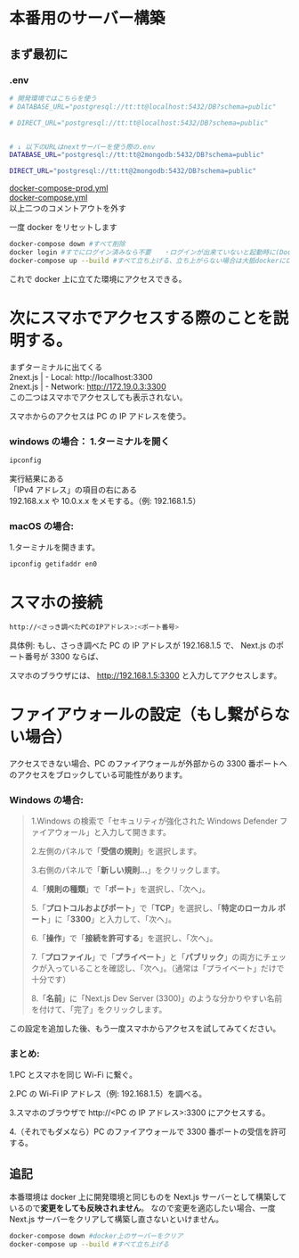 # 本番用のサーバー構築

## まず最初に

### .env

```bash
# 開発環境ではこちらを使う
# DATABASE_URL="postgresql://tt:tt@localhost:5432/DB?schema=public"

# DIRECT_URL="postgresql://tt:tt@localhost:5432/DB?schema=public"


# ↓ 以下のURLはnextサーバーを使う際の.env
DATABASE_URL="postgresql://tt:tt@2mongodb:5432/DB?schema=public"

DIRECT_URL="postgresql://tt:tt@2mongodb:5432/DB?schema=public"
```

[docker-compose-prod.yml](/npg/docker-compose-prod.yml)  
[docker-compose.yml](/npg/docker-compose.yml)  
以上二つのコメントアウトを外す

一度 docker をリセットします

```bash
docker-compose down #すべて削除
docker login #すでにログイン済みなら不要   ・ログインが出来ていないと起動時に(Dockerfile.next.jsのFROM node:20-bullseye)についてのエラーが出る
docker-compose up --build #すべて立ち上げる、立ち上がらない場合は大抵dockerにログインできていない。
```

これで docker 上に立てた環境にアクセスできる。

# 次にスマホでアクセスする際のことを説明する。

まずターミナルに出てくる  
2next.js | - Local: http://localhost:3300  
2next.js | - Network: http://172.19.0.3:3300  
この二つはスマホでアクセスしても表示されない。

スマホからのアクセスは PC の IP アドレスを使う。

### windows の場合： 1.ターミナルを開く

```bash
ipconfig
```

実行結果にある  
「IPv4 アドレス」の項目の右にある  
192.168.x.x や 10.0.x.x をメモする。（例: 192.168.1.5）

### macOS の場合:

1.ターミナルを開きます。

```bash
ipconfig getifaddr en0
```

# スマホの接続

```bash
http://<さっき調べたPCのIPアドレス>:<ポート番号>
```

具体例:
もし、さっき調べた PC の IP アドレスが 192.168.1.5 で、
Next.js のポート番号が 3300 ならば、

スマホのブラウザには、
http://192.168.1.5:3300
と入力してアクセスします。

# ファイアウォールの設定（もし繋がらない場合）

アクセスできない場合、PC のファイアウォールが外部からの 3300 番ポートへのアクセスをブロックしている可能性があります。

### Windows の場合:

> 1.Windows の検索で「セキュリティが強化された Windows Defender ファイアウォール」と入力して開きます。
>
> 2.左側のパネルで「**受信の規則**」を選択します。
>
> 3.右側のパネルで「**新しい規則...**」をクリックします。
>
> 4.「**規則の種類**」で「**ポート**」を選択し、「次へ」。
>
> 5.「**プロトコルおよびポート**」で「**TCP**」を選択し、「**特定のローカル ポート**」に「**3300**」と入力して、「次へ」。
>
> 6.「**操作**」で「**接続を許可する**」を選択し、「次へ」。
>
> 7.「**プロファイル**」で「**プライベート**」と「**パブリック**」の両方にチェックが入っていることを確認し、「次へ」。（通常は「プライベート」だけで十分です）
>
> 8.「**名前**」に「Next.js Dev Server (3300)」のような分かりやすい名前を付けて、「完了」をクリックします。

この設定を追加した後、もう一度スマホからアクセスを試してみてください。

### まとめ:

1.PC とスマホを同じ Wi-Fi に繋ぐ。

2.PC の Wi-Fi IP アドレス（例: 192.168.1.5）を調べる。

3.スマホのブラウザで http://<PC の IP アドレス>:3300 にアクセスする。

4.（それでもダメなら）PC のファイアウォールで 3300 番ポートの受信を許可する。

## 追記

本番環境は docker 上に開発環境と同じものを Next.js サーバーとして構築しているので**変更をしても反映されません**。
なので変更を適応したい場合、一度 Next.js サーバーをクリアして構築し直さないといけません。

```bash
docker-compose down #docker上のサーバーをクリア
docker-compose up --build #すべて立ち上げる
```
